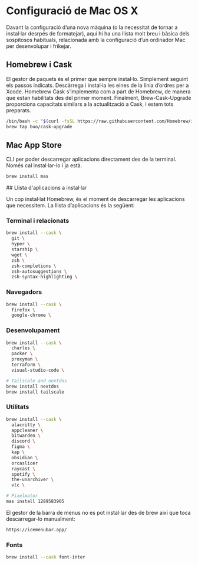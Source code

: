 # Configuració de Mac OS X

Davant la configuració d’una nova màquina (o la necessitat de tornar a instal·lar desrpés de formatejar), aquí hi ha una llista molt breu i bàsica dels sospitosos habituals, relacionada amb la configuració d’un ordinador Mac per desenvolupar i frikejar.

## Homebrew i Cask

El gestor de paquets és el primer que sempre instal·lo. Simplement seguint els passos indicats. Descàrrega i instal·la les eines de la línia d’ordres per a Xcode. Homebrew Cask s’implementa com a part de Homebrew, de manera que estan habilitats des del primer moment. Finalment, Brew-Cask-Upgrade proporciona capacitats similars a la actualització a Cask, i estem tots preparats.

```bash
/bin/bash -c "$(curl -fsSL https://raw.githubusercontent.com/Homebrew/install/HEAD/install.sh)"
brew tap buo/cask-upgrade
```

## Mac App Store

CLI per poder descarregar aplicacions directament des de la terminal. Només cal instal·lar-lo i ja està.

```bash
brew install mas
```

## Llista d'aplicacions a instal·lar

Un cop instal·lat Homebrew, és el moment de descarregar les aplicacions que necessitem. La llista d’aplicacions és la següent:


### Terminal i relacionats

```bash
brew install --cask \
  git \
  hyper \
  starship \
  wget \
  zsh \
  zsh-completions \
  zsh-autosuggestions \
  zsh-syntax-highlighting \
```

### Navegadors

```bash
brew install --cask \
  firefox \
  google-chrome \
```

### Desenvolupament

```bash
brew install --cask \
  charles \
  packer \
  proxyman \
  terraform \
  visual-studio-code \

# Tailscale and nextdns
brew install nextdns
brew install tailscale
```

### Utilitats

```bash
brew install --cask \
  alacritty \
  appcleaner \
  bitwarden \
  discord \
  figma \
  kap \
  obsidian \
  orcaslicer
  raycast \
  spotify \
  the-unarchiver \
  vlc \
```

```bash
# Pixelmator
mas install 1289583905
```

El gestor de la barra de menus no es pot instal·lar des de brew així que toca descarregar-lo manualment:

```bash
https://icemenubar.app/
```

### Fonts

```bash
brew install --cask font-inter
```